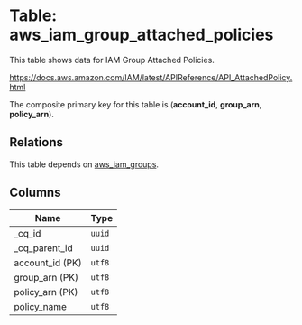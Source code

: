# Table: aws_iam_group_attached_policies

This table shows data for IAM Group Attached Policies.

https://docs.aws.amazon.com/IAM/latest/APIReference/API_AttachedPolicy.html

The composite primary key for this table is (**account_id**, **group_arn**, **policy_arn**).

## Relations

This table depends on [aws_iam_groups](aws_iam_groups.md).

## Columns

| Name          | Type          |
| ------------- | ------------- |
|_cq_id|`uuid`|
|_cq_parent_id|`uuid`|
|account_id (PK)|`utf8`|
|group_arn (PK)|`utf8`|
|policy_arn (PK)|`utf8`|
|policy_name|`utf8`|